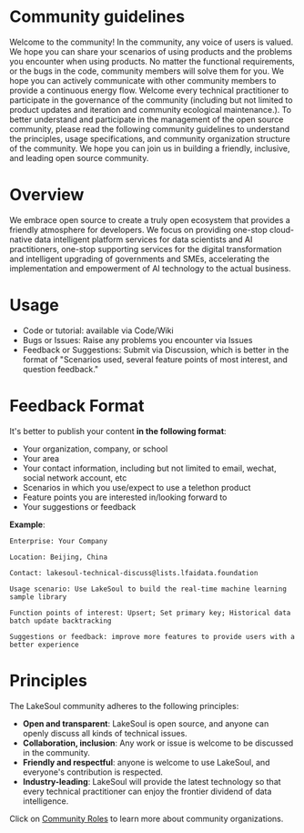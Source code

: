 <!--
SPDX-FileCopyrightText: 2023 LakeSoul Contributors

SPDX-License-Identifier: Apache-2.0
-->

# Community guidelines
Welcome to the community! In the community, any voice of users is valued. We hope you can share your scenarios of using products and the problems you encounter when using products. No matter the functional requirements, or the bugs in the code, community members will solve them for you. We hope you can actively communicate with other community members to provide a continuous energy flow. Welcome every technical practitioner to participate in the governance of the community (including but not limited to product updates and iteration and community ecological maintenance.). To better understand and participate in the management of the open source community, please read the following community guidelines to understand the principles, usage specifications, and community organization structure of the community. We hope you can join us in building a friendly, inclusive, and leading open source community.

# Overview
We embrace open source to create a truly open ecosystem that provides a friendly atmosphere for developers. We focus on providing one-stop cloud-native data intelligent platform services for data scientists and AI practitioners, one-stop supporting services for the digital transformation and intelligent upgrading of governments and SMEs, accelerating the implementation and empowerment of AI technology to the actual business. 

# Usage
- Code or tutorial: available via Code/Wiki 
- Bugs or Issues: Raise any problems you encounter via Issues 
- Feedback or Suggestions: Submit via Discussion, which is better in the format of "Scenarios used, several feature points of most interest, and question feedback."

# Feedback Format 
It's better to publish your content **in the following format**: 
- Your organization, company, or school 
- Your area 
- Your contact information, including but not limited to email, wechat, social network account, etc 
- Scenarios in which you use/expect to use a telethon product 
- Feature points you are interested in/looking forward to 
- Your suggestions or feedback 

**Example**: 

    Enterprise: Your Company

    Location: Beijing, China 

    Contact: lakesoul-technical-discuss@lists.lfaidata.foundation

    Usage scenario: Use LakeSoul to build the real-time machine learning sample library 
    
    Function points of interest: Upsert; Set primary key; Historical data batch update backtracking 

    Suggestions or feedback: improve more features to provide users with a better experience 

# Principles
The LakeSoul community adheres to the following principles:
- **Open and transparent**: LakeSoul is open source, and anyone can openly discuss all kinds of technical issues. 
- **Collaboration, inclusion**: Any work or issue is welcome to be discussed in the community. 
- **Friendly and respectful**: anyone is welcome to use LakeSoul, and everyone's contribution is respected. 
- **Industry-leading**: LakeSoul will provide the latest technology so that every technical practitioner can enjoy the frontier dividend of data intelligence.

Click on [Community Roles](./community-roles.md) to learn more about community organizations.
 
